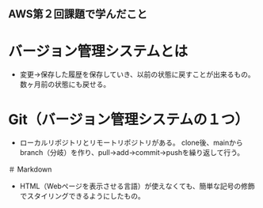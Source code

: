 ## AWS第２回課題で学んだこと


# バージョン管理システムとは

 - 変更→保存した履歴を保存していき、以前の状態に戻すことが出来るもの。
数ヶ月前の状態にも戻せる。


# Git（バージョン管理システムの１つ）

 - ローカルリポジトリとリモートリポジトリがある。
clone後、mainからbranch（分岐）を作り、pull→add→commit→pushを繰り返して行う。


＃ Markdown

 - HTML（Webページを表示させる言語）が使えなくても、簡単な記号の修飾でスタイリングできるようにしたもの。